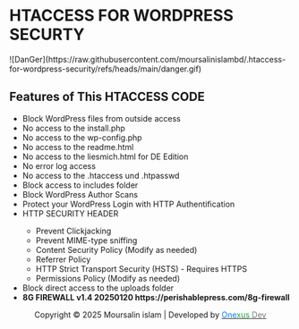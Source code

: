 <h1>HTACCESS FOR WORDPRESS SECURTY </h1>
![DanGer](https://raw.githubusercontent.com/moursalinislambd/.htaccess-for-wordpress-security/refs/heads/main/danger.gif)

<h2> Features of This HTACCESS CODE </h2>
	<ul>
    	<li>Block WordPress files from outside access</li>
        <li>No access to the install.php</li>
        <li>No access to the wp-config.php </li>
        <li>No access to the readme.html</li>
        <li>No access to the liesmich.html for DE Edition</li>
        <li>No error log access </li>
        <li>No access to the .htaccess und .htpasswd</li>
        <li>Block access to includes folder</li>
        <li>Block WordPress Author Scans</li>
        <li>Protect your WordPress Login with HTTP Authentification</li>
        <li>HTTP SECURITY HEADER</li>
        	<ul>
            	<li>Prevent Clickjacking</li>
                <li>Prevent MIME-type sniffing</li>
                <li>Content Security Policy (Modify as needed)</li>
                <li>Referrer Policy</li>
                <li>HTTP Strict Transport Security (HSTS) - Requires HTTPS</li>
                <li>Permissions Policy (Modify as needed)</li>
            </ul>
        <li>Block direct access to the uploads folder</li>
        <li> <b>8G FIREWALL v1.4 20250120 https://perishablepress.com/8g-firewall </b></li>
    </ul>
    <footer> 
    <center>
    <div class="footer-copyright text-center"> <span>Copyright © 2025 Moursalin islam | Developed by <a target="_blank" href="https://onexusdev.mosquesofbangladesh.xyz/"> <span style="color:#007bff;">One</span><span style="color:#28a745;">xus</span> <span style="color: #797b7e;">De</span><span style="color:#6c757d;">v</span> </a></span> </div>
    </center>
 </footer>
